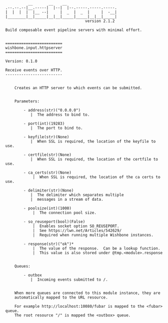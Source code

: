               __       __    __
    .--.--.--|__.-----|  |--|  |--.-----.-----.-----.
    |  |  |  |  |__ --|     |  _  |  _  |     |  -__|
    |________|__|_____|__|__|_____|_____|__|__|_____|
                                       version 2.1.2

    Build composable event pipeline servers with minimal effort.


    =========================
    wishbone.input.httpserver
    =========================

    Version: 0.1.0

    Receive events over HTTP.
    -------------------------


        Creates an HTTP server to which events can be submitted.


        Parameters:

            - address(str)("0.0.0.0")
               |  The address to bind to.

            - port(int)(19283)
               |  The port to bind to.

            - keyfile(str)(None)
               |  When SSL is required, the location of the keyfile to use.

            - certfile(str)(None)
               |  When SSL is required, the location of the certfile to use.

            - ca_certs(str)(None)
                |  When SSL is required, the location of the ca certs to use.

            - delimiter(str)(None)
               |  The delimiter which separates multiple
               |  messages in a stream of data.

            - poolsize(int)(1000)
                |  The connection pool size.

            - so_reuseport(bool)(False)
                |  Enables socket option SO_REUSEPORT.
                |  See https://lwn.net/Articles/542629/
                |  Required when running multiple Wishbone instances.

            - response(str)("ok")*
                |  The value of the response.  Can be a lookup function.
                |  This value is also stored under @tmp.<module>.response


        Queues:

            - outbox
               |  Incoming events submitted to /.


        When more queues are connected to this module instance, they are
        automatically mapped to the URL resource.

        For example http://localhost:10080/fubar is mapped to the <fubar> queue.
        The root resource "/" is mapped the <outbox> queue.


